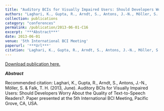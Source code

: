 ```yaml
---
title: "Auditory BCIs for Visually Impaired Users: Should Developers Worry About the Quality of Text-to-Speech Readers?."
authors: "Laghari, K., Gupta, R., Arndt, S., Antons, J.-N., Möller, S. & Falk, T. H."
collection: publications
category: "conferences"
permalink: /publication/2013-06-01-C16
excerpt: '***Abstract***'
date: 2013-06-01
venue: '5th International BCI Meeting'
paperurl: '***Url***'
citation: 'Laghari, K., Gupta, R., Arndt, S., Antons, J.-N., Möller, S. &amp; Falk, T. H. (2013, June). Auditory BCIs for Visually Impaired Users: Should Developers Worry About the Quality of Text-to-Speech Readers?. Paper presented at the 5th International BCI Meeting, Pacific Grove, CA, USA.'
---
```


<a href='***Url***'>Download publication here.</a>

***Abstract***

Recommended citation: Laghari, K., Gupta, R., Arndt, S., Antons, J.-N., Möller, S. & Falk, T. H. (2013, June). Auditory BCIs for Visually Impaired Users: Should Developers Worry About the Quality of Text-to-Speech Readers?. Paper presented at the 5th International BCI Meeting, Pacific Grove, CA, USA.
